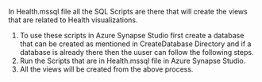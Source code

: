 In Health.mssql file all the SQL Scripts are there that will create the views that are related to Health visualizations.

1) To use these scripts in Azure Synapse Studio first create a database that can be created as mentioned in CreateDatabase Directory and if a database is already there then the uuser can follow the following steps.
2) Run the Scripts that are in Health.mssql file in Azure Synapse Studio.
3) All the views will be created from the above process.



